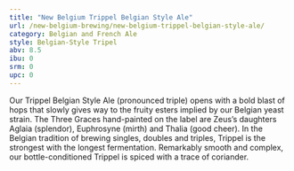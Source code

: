 ```yaml
---
title: "New Belgium Trippel Belgian Style Ale"
url: /new-belgium-brewing/new-belgium-trippel-belgian-style-ale/
category: Belgian and French Ale
style: Belgian-Style Tripel
abv: 8.5
ibu: 0
srm: 0
upc: 0
---
```

Our Trippel Belgian Style Ale (pronounced triple) opens with a bold blast of hops that slowly gives way to the fruity esters implied by our Belgian yeast strain. The Three Graces hand-painted on the label are Zeus’s daughters Aglaia (splendor), Euphrosyne (mirth) and Thalia (good cheer). In the Belgian tradition of brewing singles, doubles and triples, Trippel is the strongest with the longest fermentation. Remarkably smooth and complex, our bottle-conditioned Trippel is spiced with a trace of coriander.
